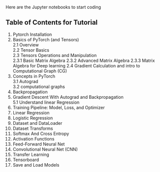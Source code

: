Here are the Jupyter notebooks to start coding

## Table of Contents for Tutorial

1. Pytorch Installation
2. Basics of PyTorch (and Tensors)\
        2.1 Overview \
        2.2 Tensor Basics \
        2.3 Tensors Operations and Manipulation \
                   2.3.1 Basic Matrix Algebra
                   2.3.2 Advanced Matrix Algebra
                   2.3.3 Matrix Algebra for Deep learning
        2.4 Gradient Calculation and intro to Computational Graph (CG)
4. Concepts in PyTorch \
        3.1 Autograd \
        3.2 computational graphs
5. Backpropagation
6. Gradient Descent With Autograd and Backpropagation \
        5.1 Understand linear Regression
7. Training Pipeline: Model, Loss, and Optimizer
8. Linear Regression
9. Logistic Regression
10. Dataset and DataLoader
11. Dataset Transforms
12. Softmax And Cross Entropy
13. Activation Functions
14. Feed-Forward Neural Net
15. Convolutional Neural Net (CNN)
16. Transfer Learning
17. Tensorboard
18. Save and Load Models
